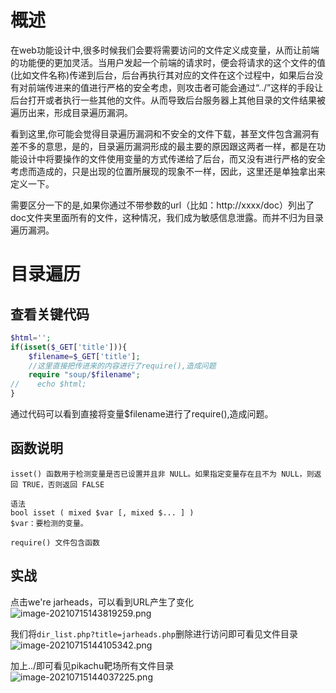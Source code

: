 
# 概述
在web功能设计中,很多时候我们会要将需要访问的文件定义成变量，从而让前端的功能便的更加灵活。当用户发起一个前端的请求时，便会将请求的这个文件的值(比如文件名称)传递到后台，后台再执行其对应的文件在这个过程中，如果后台没有对前端传进来的值进行严格的安全考虑，则攻击者可能会通过“../”这样的手段让后台打开或者执行一些其他的文件。从而导致后台服务器上其他目录的文件结果被遍历出来，形成目录遍历漏洞。

看到这里,你可能会觉得目录遍历漏洞和不安全的文件下载，甚至文件包含漏洞有差不多的意思，是的，目录遍历漏洞形成的最主要的原因跟这两者一样，都是在功能设计中将要操作的文件使用变量的方式传递给了后台，而又没有进行严格的安全考虑而造成的，只是出现的位置所展现的现象不一样，因此，这里还是单独拿出来定义一下。

需要区分一下的是,如果你通过不带参数的url（比如：http://xxxx/doc）列出了doc文件夹里面所有的文件，这种情况，我们成为敏感信息泄露。而并不归为目录遍历漏洞。


# 目录遍历

## 查看关键代码
```php
$html='';
if(isset($_GET['title'])){
    $filename=$_GET['title'];
    //这里直接把传进来的内容进行了require(),造成问题
    require "soup/$filename";
//    echo $html;
}
```

通过代码可以看到直接将变量$filename进行了require(),造成问题。


## 函数说明
```
isset() 函数用于检测变量是否已设置并且非 NULL。如果指定变量存在且不为 NULL，则返回 TRUE，否则返回 FALSE

语法
bool isset ( mixed $var [, mixed $... ] )
$var：要检测的变量。
```

```
require() 文件包含函数
```


## 实战
点击we're jarheads，可以看到URL产生了变化<br />![image-20210715143819259.png](./assets/1655881573997-0a7ec387-4f22-400d-b639-da01bf9d762f.png)

我们将`dir_list.php?title=jarheads.php`删除进行访问即可看见文件目录<br />![image-20210715144105342.png](./assets/1655881578576-60595080-6512-4f08-a43c-097633b73a97.png)

加上../即可看见pikachu靶场所有文件目录<br />![image-20210715144037225.png](./assets/1655881583242-5940be32-f0d8-4f6b-8f59-1a2f08abc19c.png)

